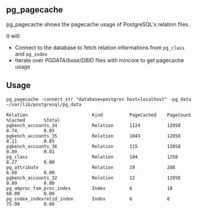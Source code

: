 ## pg_pagecache

pg_pagecache shows the pagecache usage of PostgreSQL's relation files.

It will:
- Connect to the database to fetch relation informations from `pg_class` and `pg_index`
- Iterate over $PGDATA/base/$DBID files with mincore to get pagecache usage

## Usage

```
pg_pagecache -connect_str "database=postgres host=localhost" -pg_data ~/var/lib/postgresql/pg_data

Relation                        Kind          PageCached    PageCount     %Cached       %Total
pgbench_accounts_34             Relation      1124          12858         8.74          0.05
pgbench_accounts_35             Relation      1043          12858         8.11          0.05
pgbench_accounts_36             Relation      115           12858         0.89          0.01
pg_class                        Relation      104           1258          8.27          0.00
pg_attribute                    Relation      19            288           6.60          0.00
pgbench_accounts_32             Relation      12            12858         0.09          0.00
pg_amproc_fam_proc_index        Index         6             10            60.00         0.00
pg_index_indexrelid_index       Index         6             8             75.00         0.00
```
